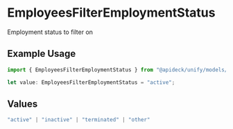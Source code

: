 # EmployeesFilterEmploymentStatus

Employment status to filter on

## Example Usage

```typescript
import { EmployeesFilterEmploymentStatus } from "@apideck/unify/models/components";

let value: EmployeesFilterEmploymentStatus = "active";
```

## Values

```typescript
"active" | "inactive" | "terminated" | "other"
```